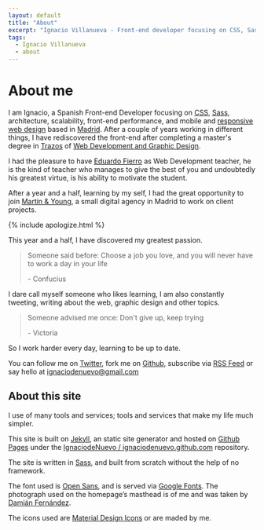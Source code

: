 ```yaml
---
layout: default
title: "About"
excerpt: "Ignacio Villanueva - Front-end developer focusing on CSS, Sass, architecture, scalability, front-end performance, and mobile and responsive web design based in Madrid."
tags:
  - Ignacio Villanueva
  - about
---
```


# About me

I am Ignacio, a Spanish Front-end Developer focusing on [CSS](http://www.w3.org/Style/CSS/), [Sass](http://sass-lang.com), architecture, scalability, front-end performance, and mobile and [responsive web design](https://en.wikipedia.org/wiki/Responsive_web_design) based in [Madrid](https://en.wikipedia.org/wiki/Madrid). After a couple of years working in different things, I have rediscovered the front-end after completing a master's degree in [Trazos](http://www.trazos.net/) of [Web Development and Graphic Design](http://www.trazos.net/masters/curso-master-en-diseno-grafico/).

I had the pleasure to have [Eduardo Fierro](http://eduardofierro.pro/) as Web Development teacher, he is the kind of teacher who manages to give the best of you and undoubtedly his greatest virtue, is his ability to motivate the student.

After a year and a half, learning by my self, I had the great opportunity to join [Martin & Young](http://www.martin-young.com/), a small digital agency in Madrid to work on client projects.

{% include apologize.html %}

This year and a half, I have discovered my greatest passion.

> Someone said before: Choose a job you love, and you will never have to work a day in your life
> <footer> - Confucius</footer>

I dare call myself someone who likes learning, I am also constantly tweeting, writing about the web, graphic design and other topics.

> Someone advised me once: Don't give up, keep trying
> <footer>- Victoria</footer>

So I work harder every day, learning to be up to date.

You can follow me on [Twitter](https://twitter.com/IgnaciodeNuevo), fork me on [Github](https://github.com/IgnaciodeNuevo), subscribe via [RSS Feed](/rss) or say hello at [ignaciodenuevo@gmail.com](mailto:ignaciodenuevo@gmail.com)


## About this site

I use of many tools and services; tools and services that make my life much simpler.

This site is built on [Jekyll](http://jekyllrb.com), an static site generator and hosted on [Github Pages](https://pages.github.com/) under the [IgnaciodeNuevo / ignaciodenuevo.github.com](https://github.com/IgnaciodeNuevo/ignaciodenuevo.github.com) repository.

The site is written in [Sass](http://sass-lang.com), and built from scratch without the help of no framework.

The font used is [Open Sans](https://www.google.com/fonts/specimen/Open+Sans), and is served via [Google Fonts](https://www.google.com/fonts). The photograph used on the homepage’s masthead is of me and was taken by [Damián Fernández](http://adft.es/).

The icons used are [Material Design Icons](https://materialdesignicons.com) or are maded by me.